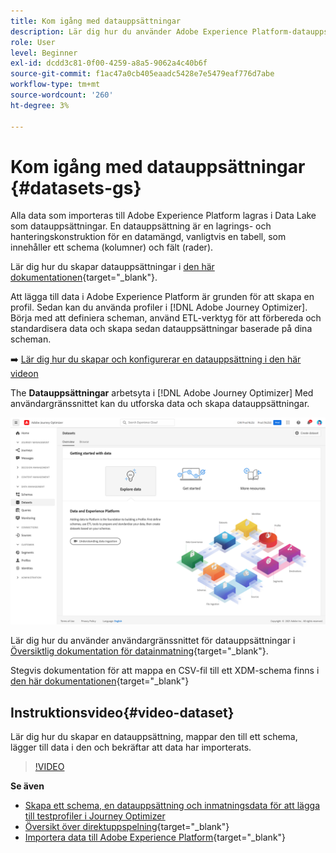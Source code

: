 ```yaml
---
title: Kom igång med datauppsättningar
description: Lär dig hur du använder Adobe Experience Platform-datauppsättningar i Adobe Journey Optimizer
role: User
level: Beginner
exl-id: dcdd3c81-0f00-4259-a8a5-9062a4c40b6f
source-git-commit: f1ac47a0cb405eaadc5428e7e5479eaf776d7abe
workflow-type: tm+mt
source-wordcount: '260'
ht-degree: 3%

---
```


# Kom igång med datauppsättningar {#datasets-gs}

Alla data som importeras till Adobe Experience Platform lagras i Data Lake som datauppsättningar. En datauppsättning är en lagrings- och hanteringskonstruktion för en datamängd, vanligtvis en tabell, som innehåller ett schema (kolumner) och fält (rader).

Lär dig hur du skapar datauppsättningar i [den här dokumentationen](https://experienceleague.adobe.com/docs/experience-platform/catalog/datasets/overview.html){target=&quot;_blank&quot;}.

Att lägga till data i Adobe Experience Platform är grunden för att skapa en profil. Sedan kan du använda profiler i [!DNL Adobe Journey Optimizer]. Börja med att definiera scheman, använd ETL-verktyg för att förbereda och standardisera data och skapa sedan datauppsättningar baserade på dina scheman.

➡️ [Lär dig hur du skapar och konfigurerar en datauppsättning i den här videon](#video-dataset)

The **Datauppsättningar** arbetsyta i [!DNL Adobe Journey Optimizer] Med användargränssnittet kan du utforska data och skapa datauppsättningar.

![](assets/datasets-home.png)

Lär dig hur du använder användargränssnittet för datauppsättningar i [Översiktlig dokumentation för datainmatning](https://experienceleague.adobe.com/docs/experience-platform/ingestion/home.html){target=&quot;_blank&quot;}.

Stegvis dokumentation för att mappa en CSV-fil till ett XDM-schema finns i [den här dokumentationen](https://experienceleague.adobe.com/docs/experience-platform/ingestion/tutorials/map-a-csv-file.html){target=&quot;_blank&quot;}


## Instruktionsvideo{#video-dataset}

Lär dig hur du skapar en datauppsättning, mappar den till ett schema, lägger till data i den och bekräftar att data har importerats.

>[!VIDEO](https://video.tv.adobe.com/v/334293?quality=12)

**Se även**

* [Skapa ett schema, en datauppsättning och inmatningsdata för att lägga till testprofiler i Journey Optimizer](../segment/creating-test-profiles.md)
* [Översikt över direktuppspelning](https://experienceleague.adobe.com/docs/experience-platform/ingestion/streaming/overview.html?lang=sv){target=&quot;_blank&quot;}
* [Importera data till Adobe Experience Platform](https://experienceleague.adobe.com/docs/experience-platform/ingestion/tutorials/ingest-batch-data.html){target=&quot;_blank&quot;}
